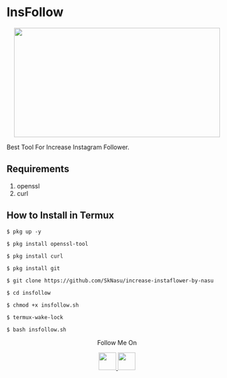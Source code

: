 # InsFollow
<p align="center">
  <img src="https://1.bp.blogspot.com/-8J6nXMm4Fn4/X1nN5SrLvkI/AAAAAAAAAQ0/J8TNfruwGEgiAfOKxIiRD_q3dKOGUl-XQCLcBGAsYHQ/s530/Screenshot_20200910_122015.png" width="470" height="250">
</p>
Best Tool For Increase Instagram Follower.

## Requirements
1. openssl
2. curl

## How to Install in Termux

`$ pkg up -y`

`$ pkg install openssl-tool`

`$ pkg install curl`

`$ pkg install git`

`$ git clone https://github.com/SkNasu/increase-instaflower-by-nasu`

`$ cd insfollow`

`$ chmod +x insfollow.sh`

`$ termux-wake-lock`

`$ bash insfollow.sh`





<p align="center">
  Follow Me On
</p>
<p align="center">
  <a href="https://youtube.com/channel/UCc13GZrMQzzbdrIcByIGj5w">
<img src="https://media.discordapp.net/attachments/991267642713313351/991309244714459166/Picsart_22-06-24_14-12-09-412.jpg" width="40" height="40">
  </a>
  <a href="Alex_nasim44">
    <img src="https://media.discordapp.net/attachments/991267642713313351/991311032922423326/Screenshot_2022-06-28-17-25-47-804_com.instagram.android.jpg" width="40" height="40">
</p>

